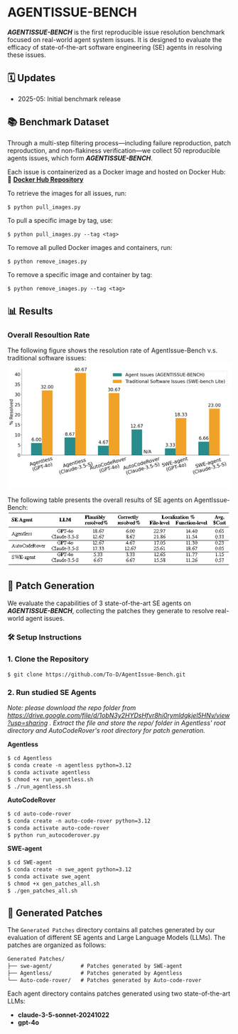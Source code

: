 # AGENTISSUE-BENCH

***AGENTISSUE-BENCH*** is the first reproducible issue resolution benchmark focused on real-world agent system issues. It is designed to evaluate the efficacy of state-of-the-art software engineering (SE) agents in resolving these issues.

## 🗓️ Updates

- 2025-05: Initial benchmark release

## 📚 Benchmark Dataset

Through a multi-step filtering process—including failure reproduction, patch reproduction, and non-flakiness verification—we collect 50 reproducible agents issues, which form ***AGENTISSUE-BENCH***.

Each issue is containerized as a Docker image and hosted on Docker Hub:
🔗 **[Docker Hub Repository](https://hub.docker.com/r/llmagents/agentissue-bench/tags)**

To retrieve the images for all issues, run:
```
$ python pull_images.py
```
To pull a specific image by tag, use:
```
$ python pull_images.py --tag <tag>
```

To remove all pulled Docker images and containers, run:
```
$ python remove_images.py
```
To remove a specific image and container by tag:
```
$ python remove_images.py --tag <tag>
```

## 📊 Results

### Overall Resoultion Rate

The following figure shows the resolution rate of AgentIssue-Bench v.s. traditional software issues:
<img src="output\images\bar.png" alt="bar" />

The following table presents the overall results of SE agents on AgentIssue-Bench:
<img src="output\images\table_results.png" alt="table_results" />

## 🔧 Patch Generation

We evaluate the capabilities of 3 state-of-the-art SE agents on ***AGENTISSUE-BENCH***, collecting the patches they generate to resolve real-world agent issues.

### 🛠️ Setup Instructions

### 1. Clone the Repository

```
$ git clone https://github.com/To-D/AgentIssue-Bench.git
```

### 2. Run studied SE Agents

*Note: please download the repo folder from https://drive.google.com/file/d/1obN3y2HYDsHfvr8hi0rymldgkjel5HNv/view?usp=sharing . Extract the file and store the repo/ folder in Agentless' root directory and AutoCodeRover's root directory for patch generation.*

**Agentless**

```
$ cd Agentless
$ conda create -n agentless python=3.12
$ conda activate agentless
$ chmod +x run_agentless.sh
$ ./run_agentless.sh
```

**AutoCodeRover**

```
$ cd auto-code-rover
$ conda create -n auto-code-rover python=3.12
$ conda activate auto-code-rover
$ python run_autocoderover.py
```

**SWE-agent**

```
$ cd SWE-agent
$ conda create -n swe_agent python=3.12
$ conda activate swe_agent
$ chmod +x gen_patches_all.sh
$ ./gen_patches_all.sh
```

## 📁 Generated Patches

The `Generated Patches` directory contains all patches generated by our evaluation of different SE agents and Large Language Models (LLMs). The patches are organized as follows:

```
Generated Patches/
├── swe-agent/         # Patches generated by SWE-agent
├── Agentless/         # Patches generated by Agentless
└── Auto-code-rover/   # Patches generated by Auto-code-rover
```

Each agent directory contains patches generated using two state-of-the-art LLMs:

- **claude-3-5-sonnet-20241022**
- **gpt-4o**
